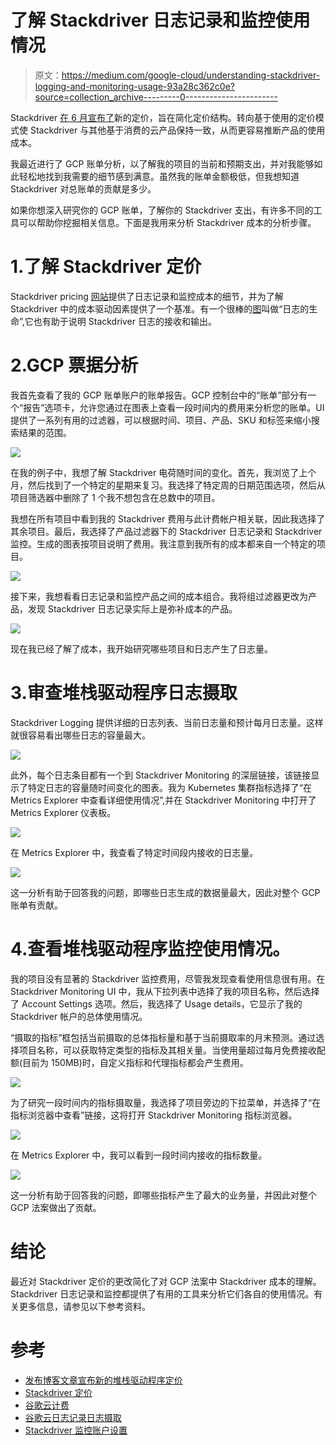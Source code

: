 # 了解 Stackdriver 日志记录和监控使用情况

> 原文：<https://medium.com/google-cloud/understanding-stackdriver-logging-and-monitoring-usage-93a28c362c0e?source=collection_archive---------0----------------------->

Stackdriver [在 6 月宣布了](https://cloudplatform.googleblog.com/2018/03/announcing-new-Stackdriver-pricing-visibility-for-less.html)新的定价，旨在简化定价结构。转向基于使用的定价模式使 Stackdriver 与其他基于消费的云产品保持一致，从而更容易推断产品的使用成本。

我最近进行了 GCP 账单分析，以了解我的项目的当前和预期支出，并对我能够如此轻松地找到我需要的细节感到满意。虽然我的账单金额极低，但我想知道 Stackdriver 对总账单的贡献是多少。

如果你想深入研究你的 GCP 账单，了解你的 Stackdriver 支出，有许多不同的工具可以帮助你挖掘相关信息。下面是我用来分析 Stackdriver 成本的分析步骤。

# 1.了解 Stackdriver 定价

Stackdriver pricing [网站](https://cloud.google.com/stackdriver/pricing_v2#table)提供了日志记录和监控成本的细节，并为了解 Stackdriver 中的成本驱动因素提供了一个基准。有一个很棒的[图](https://cloud.google.com/logging/docs/export/#overview)叫做“日志的生命”,它也有助于说明 Stackdriver 日志的接收和输出。

# 2.GCP 票据分析

我首先查看了我的 GCP 账单账户的账单报告。GCP 控制台中的“账单”部分有一个“报告”选项卡，允许您通过在图表上查看一段时间内的费用来分析您的账单。UI 提供了一系列有用的过滤器，可以根据时间、项目、产品、SKU 和标签来缩小搜索结果的范围。

![](img/e00a6e449649a069749a8c3fab04d9ac.png)

在我的例子中，我想了解 Stackdriver 电荷随时间的变化。首先，我浏览了上个月，然后找到了一个特定的星期来复习。我选择了特定周的日期范围选项，然后从项目筛选器中删除了 1 个我不想包含在总数中的项目。

我想在所有项目中看到我的 Stackdriver 费用与此计费帐户相关联，因此我选择了其余项目。最后，我选择了产品过滤器下的 Stackdriver 日志记录和 Stackdriver 监控。生成的图表按项目说明了费用。我注意到我所有的成本都来自一个特定的项目。

![](img/e99adf813a8685dbfc29492c27fb51e3.png)

接下来，我想看看日志记录和监控产品之间的成本组合。我将组过滤器更改为产品，发现 Stackdriver 日志记录实际上是弥补成本的产品。

![](img/7044db7e37a559764f0c380edc83c40e.png)

现在我已经了解了成本，我开始研究哪些项目和日志产生了日志量。

# 3.审查堆栈驱动程序日志摄取

Stackdriver Logging 提供详细的日志列表、当前日志量和预计每月日志量。这样就很容易看出哪些日志的容量最大。

![](img/9f18ce3dc706c64d5047fefd692be761.png)

此外，每个日志条目都有一个到 Stackdriver Monitoring 的深层链接，该链接显示了特定日志的容量随时间变化的图表。我为 Kubernetes 集群指标选择了“在 Metrics Explorer 中查看详细使用情况”,并在 Stackdriver Monitoring 中打开了 Metrics Explorer 仪表板。

![](img/d0b72f167b744e55cbea5bb27710684a.png)

在 Metrics Explorer 中，我查看了特定时间段内接收的日志量。

![](img/9b539f038680c62fc5f216cea5d2f8ad.png)

这一分析有助于回答我的问题，即哪些日志生成的数据量最大，因此对整个 GCP 账单有贡献。

# 4.查看堆栈驱动程序监控使用情况。

我的项目没有显著的 Stackdriver 监控费用，尽管我发现查看使用信息很有用。在 Stackdriver Monitoring UI 中，我从下拉列表中选择了我的项目名称，然后选择了 Account Settings 选项。然后，我选择了 Usage details，它显示了我的 Stackdriver 帐户的总体使用情况。

“摄取的指标”框包括当前摄取的总体指标量和基于当前摄取率的月末预测。通过选择项目名称，可以获取特定类型的指标及其相关量。当使用量超过每月免费接收配额(目前为 150MB)时，自定义指标和代理指标都会产生费用。

![](img/d7104e95f976c0132a70daf3bc82fe69.png)

为了研究一段时间内的指标摄取量，我选择了项目旁边的下拉菜单，并选择了“在指标浏览器中查看”链接，这将打开 Stackdriver Monitoring 指标浏览器。

![](img/be3346c98054e69ed0a7c1617305cb88.png)

在 Metrics Explorer 中，我可以看到一段时间内接收的指标数量。

![](img/9f9890ec54c3074ac6df43f0d2815fdd.png)

这一分析有助于回答我的问题，即哪些指标产生了最大的业务量，并因此对整个 GCP 法案做出了贡献。

# 结论

最近对 Stackdriver 定价的更改简化了对 GCP 法案中 Stackdriver 成本的理解。Stackdriver 日志记录和监控都提供了有用的工具来分析它们各自的使用情况。有关更多信息，请参见以下参考资料。

# 参考

*   [发布博客文章宣布新的堆栈驱动程序定价](https://cloudplatform.googleblog.com/2018/03/announcing-new-Stackdriver-pricing-visibility-for-less.html)
*   [Stackdriver 定价](https://cloud.google.com/stackdriver/pricing_v2)
*   [谷歌云计费](https://console.cloud.google.com/billing)
*   [谷歌云日志记录日志摄取](https://console.cloud.google.com/logs/usage)
*   [Stackdriver 监控账户设置](https://app.google.stackdriver.com/settings/accounts/)